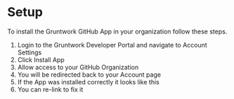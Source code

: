 # Setup

To install the Gruntwork GitHub App in your organization follow these steps.

1. Login to the Gruntwork Developer Portal and navigate to Account Settings
1. Click Install App
1. Allow access to your GitHub Organization
1. You will be redirected back to your Account page
1. If the App was installed correctly it looks like this
1. You can re-link to fix it